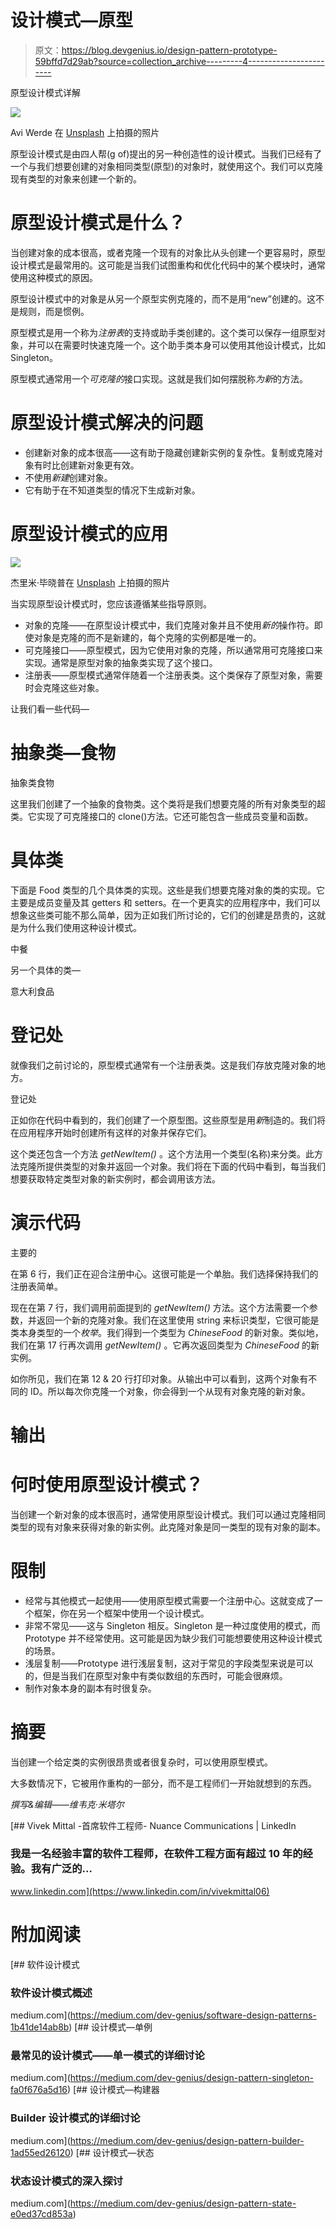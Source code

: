 # 设计模式—原型

> 原文：<https://blog.devgenius.io/design-pattern-prototype-59bffd7d29ab?source=collection_archive---------4----------------------->

原型设计模式详解

![](img/fea359839680cacf25728651dc4fa0fe.png)

Avi Werde 在 [Unsplash](https://unsplash.com?utm_source=medium&utm_medium=referral) 上拍摄的照片

原型设计模式是由四人帮(g of)提出的另一种创造性的设计模式。当我们已经有了一个与我们想要创建的对象相同类型(原型)的对象时，就使用这个。我们可以克隆现有类型的对象来创建一个新的。

# 原型设计模式是什么？

当创建对象的成本很高，或者克隆一个现有的对象比从头创建一个更容易时，原型设计模式是最常用的。这可能是当我们试图重构和优化代码中的某个模块时，通常使用这种模式的原因。

原型设计模式中的对象是从另一个原型实例克隆的，而不是用“new”创建的。这不是规则，而是惯例。

原型模式是用一个称为*注册表*的支持或助手类创建的。这个类可以保存一组原型对象，并可以在需要时快速克隆一个。这个助手类本身可以使用其他设计模式，比如 Singleton。

原型模式通常用一个*可克隆的*接口实现。这就是我们如何摆脱称*为新*的方法。

# 原型设计模式解决的问题

*   创建新对象的成本很高——这有助于隐藏创建新实例的复杂性。复制或克隆对象有时比创建新对象更有效。
*   不使用*新建*创建对象。
*   它有助于在不知道类型的情况下生成新对象。

# 原型设计模式的应用

![](img/f89c983d9be409530dff8b09b6d60a7c.png)

杰里米·毕晓普在 [Unsplash](https://unsplash.com?utm_source=medium&utm_medium=referral) 上拍摄的照片

当实现原型设计模式时，您应该遵循某些指导原则。

*   对象的克隆——在原型设计模式中，我们克隆对象并且不使用*新的*操作符。即使对象是克隆的而不是新建的，每个克隆的实例都是唯一的。
*   可克隆接口——原型模式，因为它使用对象的克隆，所以通常用可克隆接口来实现。通常是原型对象的抽象类实现了这个接口。
*   注册表——原型模式通常伴随着一个注册表类。这个类保存了原型对象，需要时会克隆这些对象。

让我们看一些代码—

# 抽象类—食物

抽象类食物

这里我们创建了一个抽象的食物类。这个类将是我们想要克隆的所有对象类型的超类。它实现了可克隆接口的 clone()方法。它还可能包含一些成员变量和函数。

# 具体类

下面是 Food 类型的几个具体类的实现。这些是我们想要克隆对象的类的实现。它主要是成员变量及其 getters 和 setters。在一个更真实的应用程序中，我们可以想象这些类可能不那么简单，因为正如我们所讨论的，它们的创建是昂贵的，这就是为什么我们使用这种设计模式。

中餐

另一个具体的类—

意大利食品

# 登记处

就像我们之前讨论的，原型模式通常有一个注册表类。这是我们存放克隆对象的地方。

登记处

正如你在代码中看到的，我们创建了一个原型图。这些原型是用*新*制造的。我们将在应用程序开始时创建所有这样的对象并保存它们。

这个类还包含一个方法 *getNewItem()* 。这个方法用一个类型(名称)来分类。此方法克隆所提供类型的对象并返回一个对象。我们将在下面的代码中看到，每当我们想要获取特定类型对象的新实例时，都会调用该方法。

# 演示代码

主要的

在第 6 行，我们正在迎合注册中心。这很可能是一个单胎。我们选择保持我们的注册表简单。

现在在第 7 行，我们调用前面提到的 *getNewItem()* 方法。这个方法需要一个参数，并返回一个新的克隆对象。我们在这里使用 string 来标识类型，它很可能是类本身类型的一个*枚举*。我们得到一个类型为 *ChineseFood* 的新对象。类似地，我们在第 17 行再次调用 *getNewItem()* 。它再次返回类型为 *ChineseFood* 的新实例。

如你所见，我们在第 12 & 20 行打印对象。从输出中可以看到，这两个对象有不同的 ID。所以每次你克隆一个对象，你会得到一个从现有对象克隆的新对象。

# 输出

# 何时使用原型设计模式？

当创建一个新对象的成本很高时，通常使用原型设计模式。我们可以通过克隆相同类型的现有对象来获得对象的新实例。此克隆对象是同一类型的现有对象的副本。

# 限制

*   经常与其他模式一起使用——使用原型模式需要一个注册中心。这就变成了一个框架，你在另一个框架中使用一个设计模式。
*   非常不常见——这与 Singleton 相反。Singleton 是一种过度使用的模式，而 Prototype 并不经常使用。这可能是因为缺少我们可能想要使用这种设计模式的场景。
*   浅层复制——Prototype 进行浅层复制，这对于常见的字段类型来说是可以的，但是当我们在原型对象中有类似数组的东西时，可能会很麻烦。
*   制作对象本身的副本有时很复杂。

# 摘要

当创建一个给定类的实例很昂贵或者很复杂时，可以使用原型模式。

大多数情况下，它被用作重构的一部分，而不是工程师们一开始就想到的东西。

*撰写&编辑——维韦克·米塔尔*

[](https://www.linkedin.com/in/vivekmittal06) [## Vivek Mittal -首席软件工程师- Nuance Communications | LinkedIn

### 我是一名经验丰富的软件工程师，在软件工程方面有超过 10 年的经验。我有广泛的…

www.linkedin.com](https://www.linkedin.com/in/vivekmittal06) 

# 附加阅读

[](https://medium.com/dev-genius/software-design-patterns-1b41de14ab8b) [## 软件设计模式

### 软件设计模式概述

medium.com](https://medium.com/dev-genius/software-design-patterns-1b41de14ab8b) [](https://medium.com/dev-genius/design-pattern-singleton-fa0f676a5d16) [## 设计模式—单例

### 最常见的设计模式——单一模式的详细讨论

medium.com](https://medium.com/dev-genius/design-pattern-singleton-fa0f676a5d16) [](https://medium.com/dev-genius/design-pattern-builder-1ad55ed26120) [## 设计模式—构建器

### Builder 设计模式的详细讨论

medium.com](https://medium.com/dev-genius/design-pattern-builder-1ad55ed26120) [](https://medium.com/dev-genius/design-pattern-state-e0ed37cd853a) [## 设计模式—状态

### 状态设计模式的深入探讨

medium.com](https://medium.com/dev-genius/design-pattern-state-e0ed37cd853a)